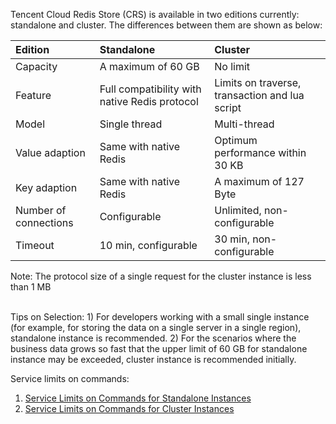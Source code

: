 Tencent Cloud Redis Store (CRS) is available in two editions currently: standalone and cluster. The differences between them are shown as below:

| Edition | Standalone | Cluster |
|:--|:--|:--|
| Capacity | A maximum of 60 GB | No limit |
| Feature | Full compatibility with native Redis protocol | Limits on traverse, transaction and lua script |
| Model | Single thread | Multi-thread |
 | Value adaption | Same with native Redis | Optimum performance within 30 KB|
| Key adaption | Same with native Redis | A maximum of 127 Byte |
| Number of connections | Configurable | Unlimited, non-configurable |
| Timeout | 10 min, configurable | 30 min, non-configurable |
Note: The protocol size of a single request for the cluster instance is less than 1 MB


<br>
Tips on Selection:
1) For developers working with a small single instance (for example, for storing the data on a single server in a single region), standalone instance is recommended.
2) For the scenarios where the business data grows so fast that the upper limit of 60 GB for standalone instance may be exceeded, cluster instance is recommended initially.

Service limits on commands:
1) [Service Limits on Commands for Standalone Instances](https://www.qcloud.com/doc/product/239/%E4%BD%BF%E7%94%A8%E9%99%90%E5%88%B6)
2) [Service Limits on Commands for Cluster Instances](https://www.qcloud.com/doc/product/239/%E4%BD%BF%E7%94%A8%E9%99%90%E5%88%B6)

